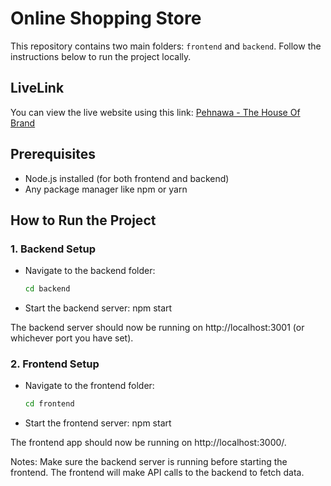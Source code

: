 # Online Shopping Store

This repository contains two main folders: `frontend` and `backend`. Follow the instructions below to run the project locally.

## LiveLink

You can view the live website using this link: [Pehnawa - The House Of Brand](https://pehnawa-thehouseofbrand.netlify.app/)

## Prerequisites
- Node.js installed (for both frontend and backend)
- Any package manager like npm or yarn

## How to Run the Project

### 1. Backend Setup

- Navigate to the backend folder:
  ```bash
  cd backend

- Start the backend server:
  npm start
  
The backend server should now be running on http://localhost:3001 (or whichever port you have set).

### 2. Frontend Setup

- Navigate to the frontend folder:
  ```bash
  cd frontend 

- Start the frontend server:
  npm start

The frontend app should now be running on http://localhost:3000/.

Notes:
    Make sure the backend server is running before starting the frontend.
    The frontend will make API calls to the backend to fetch data.
